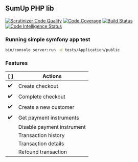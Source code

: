 ## SumUp PHP lib    
[![Scrutinizer Code Quality](https://scrutinizer-ci.com/g/brucepc/sum-up/badges/quality-score.png?b=master)](https://scrutinizer-ci.com/g/brucepc/sum-up/?branch=master)
[![Code Coverage](https://scrutinizer-ci.com/g/brucepc/sum-up/badges/coverage.png?b=master)](https://scrutinizer-ci.com/g/brucepc/sum-up/?branch=master)
[![Build Status](https://scrutinizer-ci.com/g/brucepc/sum-up/badges/build.png?b=master)](https://scrutinizer-ci.com/g/brucepc/sum-up/build-status/master)
[![Code Intelligence Status](https://scrutinizer-ci.com/g/brucepc/sum-up/badges/code-intelligence.svg?b=master)](https://scrutinizer-ci.com/code-intelligence)

### Running simple symfony app test   
```bash
bin/console server:run -d tests/Application/public
```
### Features    
| [ ] | Actions |
| --- | --- |
| :heavy_check_mark: | Create checkout  
| :heavy_check_mark: | Complete checkout  
| :heavy_check_mark: | Create a new customer  
| :heavy_check_mark: | Get payment instruments  
| | Disable payment instrument  
| | Transaction history  
| | Transaction details  
| | Refound transaction  
    
    
